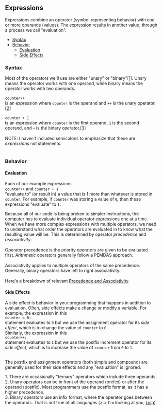 <h2>Expressions</h2>
<p>Expressions combine an operator (symbol representing behavior) with one or more operands (values). The expression results in another value, through a process we call "evaluation".</p>
<ul>
    <li><a href="#syntax">Syntax</a></li>
    <li><a href="#behavior">Behavior</a>
    <ul><li><a href="#evaluation">Evaluation</a></li>
        <li><a href="#side_effect">Side Effects</a></li></ul>
    </li>
</ul>
<h3><a name="syntax">Syntax</a></h3>
<p>Most of the operators we'll use are either "unary" or "binary"[<a href="#ternary">1</a>]. Unary means the operator works with one operand, while binary means the operator works with two operands.<br>
<br><code>counter++</code><br>
is an expression where <code>counter</code> is the operand and <code>++</code> is the unary operator.[<a href="#post_pre">2</a>]<br>
<br><code>counter + 1</code><br>
is an expression where <code>counter</code> is the first operand, <code>1</code> is the second operand, and <code>+</code> is the binary operator.[<a href="#infix">3</a>]<br> 
<br>NOTE: I haven't included semicolons to emphasize that these are <em>expressions</em> not statements.<br><br>
</p>
<h3><a name="behavior">Behavior</a></h3>
<h4><a name="evaluation">Evaluation</a></h4>
<p>
  Each of our example expressions,<br>
  <code>counter++</code> and <code>counter + 1</code><br>
"evaluate to" (or result in) a value that is 1 more than whatever is stored in <code>counter</code>. For example, if <code>counter</code> was storing a value of <code>0</code>, then these expressions "evaluate" to <code>1</code>.
</p>
<p>Because all of our code is being broken to simpler instructions, the computer has to evaluate individual operator expressions one at a time. When we have more complex expressions with multiple operators, we need to understand what order the operators are evaluated in to know what the resulting value will be. This is determined by operator <em>precedence</em> and <em>associativity</em>.<br><br>
  Operator precedence is the priority operators are given to be evaluated first. <em>Arithmetic</em> operators generally follow a PEMDAS approach.<br><br>
  Associativity applies to multiple operators of the same precedence. Generally, binary operators have left to right associativity.<br><br>
  Here's a breakdown of relevant <a href="https://erinkeith.github.io/135/quick_guides/operators">Precedence and Associativity</a>
</p>
<h4><a name="side_effect">Side Effects</a></h4>
<p>A side effect is behavior in your programming that happens in addition to evaluation. Often, side effects make a change or modify a variable. For example, the expression in this<br>
<code>counter = 0;</code><br>
statement evaluates to <code>0</code> but we use the assignment operator for its <em>side effect</em>, which is to change the value of <code>counter</code> to <code>0</code>.<br>
Similarly, the expression in this<br>
<code>counter++;</code><br>
statement evaluates to <code>1</code> but we use the postfix increment operator for its <em>side effect</em>, which is to increase the value of <code>counter</code> from <code>0</code> to <code>1</code>.<br><br>

The postfix and assignment operators (both simple and compound) are generally used for their side effects and any "evaluation" is ignored.
</p>

<a name="ternary">1</a>. There are occasionally "ternary" operators which include three operands.<br>
<a name="post_pre">2</a>. Unary operators can be in front of the operand (prefex) or after the operand (postfix). Most programmers use the postfix format, as it has a higher precedence.<br>
<a name="infix">3</a>. Binary operators use an infix format, where the operator goes between the operands. That is not true of all languages (>.> I'm looking at you, <a href="https://en.wikipedia.org/wiki/Lisp_(programming_language)">Lisp</a>).<br>
